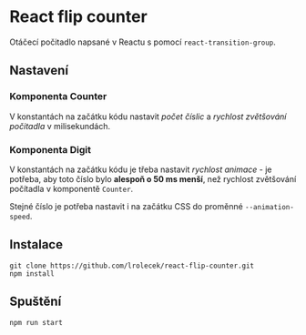 # React flip counter

Otáčecí počitadlo napsané v Reactu s pomocí `react-transition-group`.

## Nastavení

### Komponenta Counter

V konstantách na začátku kódu nastavit *počet číslic* a *rychlost zvětšování počitadla* v milisekundách.

### Komponenta Digit

V konstantách na začátku kódu je třeba nastavit *rychlost animace* - je potřeba, aby toto číslo bylo **alespoň o 50 ms menší**, než rychlost zvětšování počítadla v komponentě `Counter`.

Stejné číslo je potřeba nastavit i na začátku CSS do proměnné `--animation-speed`.

## Instalace

```
git clone https://github.com/lrolecek/react-flip-counter.git
npm install
```

## Spuštění

```
npm run start
```

